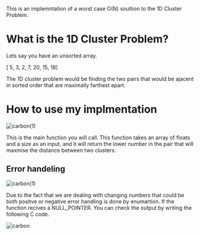 This is an implemntation of a worst case O(N) soultion to the 1D Cluster Problem. 


# What is the 1D Cluster Problem?


Lets say you have an unsorted array. 


[ 5, 3, 2, 7, 20, 15, 18]


The 1D cluster problem would be finding the two pairs that would be ajacent in sorted order that are maximally farthest apart.


# How to use my implmentation 



![carbon(1)](https://github.com/Trey722/Cluster_Problem/assets/141661331/23006ec0-0748-4b4d-b871-0d8b4effb2e2)

This is the main function you will call. This function takes an array of floats and a size as an input, and it will return the lower number in the pair that will maxmise the distance between two clusters. 

## Error handeling 

![carbon(1)](https://github.com/Trey722/Cluster_Problem/assets/141661331/6dac4d3b-e6a6-4ffc-8339-76031840194a)


Due to the fact that we are dealing with changing numbers that could be both positve or negative error handling is done by enumartion. If the function recives a NULL_POINTER. You can check the output by writing the following C code.



![carbon](https://github.com/Trey722/Cluster_Problem/assets/141661331/67fce7e7-ed45-48eb-8008-cabecfb41b03)


